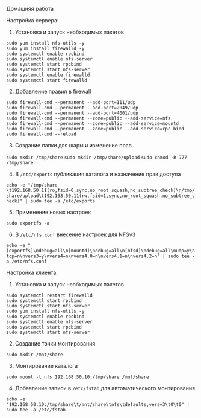 Домашняя работа

Настройка сервера:

1. Установка и запуск необходимых пакетов

```
sudo yum install nfs-utils -y
sudo yum install firewalld -y
sudo systemctl enable rpcbind
sudo systemctl enable nfs-server
sudo systemctl start rpcbind
sudo systemctl start nfs-server
sudo systemctl enable firewalld
sudo systemctl start firewalld
```

2. Добавление правил в firewall

```
sudo firewall-cmd --permanent --add-port=111/udp
sudo firewall-cmd --permanent --add-port=2049/udp
sudo firewall-cmd --permanent --add-port=4001/udp
sudo firewall-cmd --permanent --zone=public --add-service=nfs
sudo firewall-cmd --permanent --zone=public --add-service=mountd
sudo firewall-cmd --permanent --zone=public --add-service=rpc-bind
sudo firewall-cmd --reload
```

3. Создание папки для шары и изменение прав

`sudo mkdir /tmp/share`
`sudo mkdir /tmp/share/upload`
`sudo chmod -R 777 /tmp/share`

4. В `/etc/exports` публикация каталога и назначение прав доступа

`echo -e "/tmp/share \t192.168.50.11(ro,fsid=0,sync,no_root_squash,no_subtree_check)\n/tmp/share/upload\t192.168.50.11(rw,fsid=1,sync,no_root_squash,no_subtree_check)" | sudo tee -a /etc/exports`

5. Применение новых настроек

`sudo exportfs -a`

6. В `/etc/nfs.conf` внесение настроек для NFSv3

`echo -e "[exportfs]\ndebug=all\n[mountd]\ndebug=all\n[nfsd]\ndebug=all\nudp=y\ntcp=n\nvers3=y\nvers4=n\nvers4.0=n\nvers4.1=n\nvers4.2=n" | sudo tee -a /etc/nfs.conf`


Настройка клиента:

1. Установка и запуск необходимых пакетов

```
sudo systemctl restart firewalld
sudo systemctl start rpcbind
sudo systemctl start nfs-server
sudo yum install nfs-utils -y
sudo systemctl enable rpcbind
sudo systemctl enable nfs-server
sudo systemctl start rpcbind
sudo systemctl start nfs-server
```

2. Создание точки монтирования

`sudo mkdir /mnt/share`

3. Монтирование каталога

`sudo mount -t nfs 192.168.50.10:/tmp/share /mnt/share`

4. Добавление записи в `/etc/fstab` для автоматического монтирования

`echo -e "192.168.50.10:/tmp/share\t/mnt/share\tnfs\tdefaults,vers=3\t0\t0" | sudo tee -a /etc/fstab`
